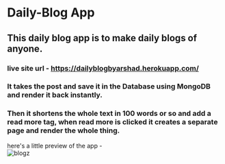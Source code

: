 # Daily-Blog App
## This daily blog app is to make daily blogs of anyone.
### live site url - https://dailyblogbyarshad.herokuapp.com/

### It takes the post and save it in the Database using MongoDB and render it back instantly. <br>
### Then it shortens the whole text in 100 words or so and add a read more tag, when read more is clicked it creates a separate page and render the whole thing.

here's a little preview of the app - 
<br>
![blogz](https://user-images.githubusercontent.com/86738490/154106614-508e9739-1244-4ac2-b5cb-0b788e80fb66.png)
